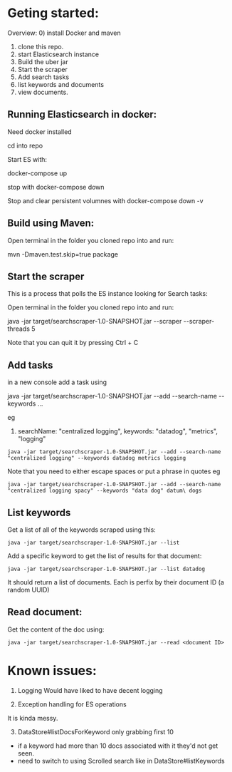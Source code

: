 # Geting started:

Overview: 
0) install Docker and maven
1) clone this repo.
2) start Elasticsearch instance
3) Build the uber jar
4) Start the scraper
5) Add search tasks
6) list keywords and documents
7) view documents.

## Running Elasticsearch in docker:

Need docker installed

cd into repo

Start ES with:


docker-compose up

stop with
docker-compose down 

Stop and clear persistent volumnes with
docker-compose down -v

## Build using Maven:

Open terminal in the folder you cloned repo into and run:

mvn -Dmaven.test.skip=true package

## Start the scraper
This is a process that polls the ES instance looking for Search tasks:

Open terminal in the folder you cloned repo into and run:

java -jar target/searchscraper-1.0-SNAPSHOT.jar --scraper --scraper-threads 5

Note that you can quit it by pressing Ctrl + C

## Add tasks

in a new console add a task using 

java -jar target/searchscraper-1.0-SNAPSHOT.jar --add --search-name <SearchTask> --keywords <keyword1> <keyword2> ...

eg
 1) searchName: "centralized logging", keywords: "datadog", "metrics", "logging"

```
java -jar target/searchscraper-1.0-SNAPSHOT.jar --add --search-name "centralized logging" --keywords datadog metrics logging
```

Note that you need to either escape spaces or put a phrase in quotes eg 
```
java -jar target/searchscraper-1.0-SNAPSHOT.jar --add --search-name "centralized logging spacy" --keywords "data dog" datum\ dogs
```

## List keywords

Get a list of all of the keywords scraped using this:
```
java -jar target/searchscraper-1.0-SNAPSHOT.jar --list

```

Add a specific keyword to get the list of results for that document:
```
java -jar target/searchscraper-1.0-SNAPSHOT.jar --list datadog
```

It should return a list of documents. Each is perfix by their document ID (a random UUID)

## Read document:

Get the content of the doc using:
```
java -jar target/searchscraper-1.0-SNAPSHOT.jar --read <document ID>
```


# Known issues:

1) Logging 
Would have liked to have decent logging 

2) Exception handling for ES operations

It is kinda messy.

3) DataStore#listDocsForKeyword only grabbing first 10
  - if a keyword had more than 10 docs associated with it they'd not get seen.
  - need to switch to using Scrolled search like in DataStore#listKeywords



